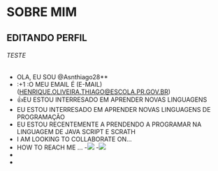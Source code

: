 # SOBRE MIM 

## EDITANDO PERFIL 
###### TESTE

-  OLA, EU SOU @Asnthiago28**
- :+1 :O MEU EMAIL É (E-MAIL)(HENRIQUE.OLIVEIRA.THIAGO@ESCOLA.PR.GOV.BR)
- :+1:EU ESTOU INTERRESADO EM APRENDER NOVAS LINGUAGENS 
- EU ESTOU INTERRESADO EM APRENDER NOVAS LINGUAGENS DE PROGRAMAÇÃO
- EU ESTOU RECENTEMENTE A PRENDENDO A PROGRAMAR NA LINGUAGEM DE JAVA SCRIPT E SCRATH
- I AM LOOKING TO COLLABORATE ON...
- HOW TO REACH ME ...
-![](https://img.shields.io/badge/Scratch-4D97FF?style=for-the-badge&logo=Scratch&logoColor=white)
-![](https://img.shields.io/badge/JavaScript-323330?style=for-the-badge&logo=javascript&logoColor=F7DF1E)
-
-
